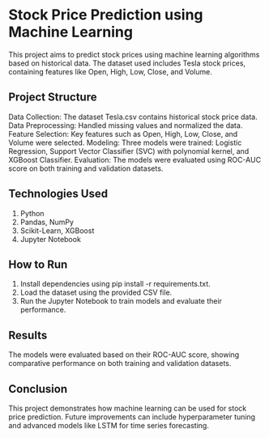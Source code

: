 # Stock Price Prediction using Machine Learning
This project aims to predict stock prices using machine learning algorithms based on historical data. The dataset used includes Tesla stock prices, containing features like Open, High, Low, Close, and Volume.

## Project Structure
  Data Collection: The dataset Tesla.csv contains historical stock price data.
  Data Preprocessing: Handled missing values and normalized the data.
  Feature Selection: Key features such as Open, High, Low, Close, and Volume were selected.
  Modeling: Three models were trained: Logistic Regression, Support Vector Classifier (SVC) with polynomial kernel, and XGBoost Classifier.
  Evaluation: The models were evaluated using ROC-AUC score on both training and validation datasets.

## Technologies Used
1. Python
2. Pandas, NumPy
3. Scikit-Learn, XGBoost
4. Jupyter Notebook

## How to Run
1. Install dependencies using pip install -r requirements.txt.
2. Load the dataset using the provided CSV file.
3. Run the Jupyter Notebook to train models and evaluate their performance.

## Results
The models were evaluated based on their ROC-AUC score, showing comparative performance on both training and validation datasets.

## Conclusion
This project demonstrates how machine learning can be used for stock price prediction. Future improvements can include hyperparameter tuning and advanced models like LSTM for time series forecasting.
